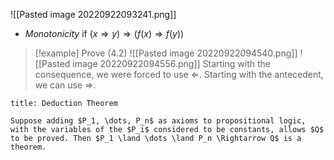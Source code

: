 ![[Pasted image 20220922093241.png]]
- *Monotonicity* if $(x \Rightarrow y) \Rightarrow (f(x) \Rightarrow f(y))$


> [!example] Prove (4.2)
> ![[Pasted image 20220922094540.png]]
> ![[Pasted image 20220922094556.png]]
> Starting with the consequence, we were forced to use $\Leftarrow$. Starting with the antecedent, we can use $\Rightarrow$.

```ad-note
title: Deduction Theorem

Suppose adding $P_1, \dots, P_n$ as axioms to propositional logic, with the variables of the $P_i$ considered to be constants, allows $Q$ to be proved. Then $P_1 \land \dots \land P_n \Rightarrow Q$ is a theorem.
```


